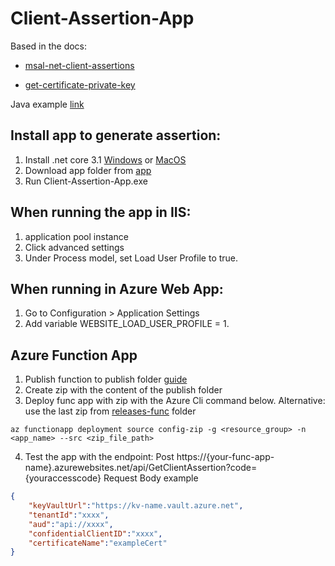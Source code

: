 # Client-Assertion-App

Based in the docs:
* [msal-net-client-assertions](https://docs.microsoft.com/en-us/azure/active-directory/develop/msal-net-client-assertions)

* [get-certificate-private-key](https://docs.microsoft.com/en-us/samples/azure/azure-sdk-for-net/get-certificate-private-key/)

Java example [link](https://docs.microsoft.com/en-us/azure/active-directory/develop/msal-java-token-cache-serialization)

## Install app to generate assertion:

1. Install .net core 3.1 [Windows](https://dotnet.microsoft.com/en-us/download/dotnet/thank-you/runtime-3.1.26-windows-x64-installer) or [MacOS](https://dotnet.microsoft.com/en-us/download/dotnet/thank-you/runtime-3.1.26-macos-x64-installer)
2. Download app folder from [app](https://github.com/jagojar/Client-Assertion-App/tree/master/app)
3. Run Client-Assertion-App.exe

## When running the app in IIS: 
1. application pool instance
2. Click advanced settings
3. Under Process model, set Load User Profile to true.

## When running in Azure Web App:
1. Go to Configuration > Application Settings 
2. Add variable WEBSITE_LOAD_USER_PROFILE = 1.

## Azure Function App
1. Publish function to publish folder [guide](https://docs.microsoft.com/en-us/visualstudio/deployment/quickstart-deploy-aspnet-web-app?view=vs-2022&tabs=folder)
2. Create zip with the content of the publish folder
3. Deploy func app with zip with the Azure Cli command below.
Alternative: use the last zip from [releases-func](https://github.com/jagojar/Client-Assertion-App/tree/master/releases-func) folder

```
az functionapp deployment source config-zip -g <resource_group> -n <app_name> --src <zip_file_path>
```
4. Test the app with the endpoint:
Post https://{your-func-app-name}.azurewebsites.net/api/GetClientAssertion?code={youraccesscode}
Request Body example
```json
{
	"keyVaultUrl":"https://kv-name.vault.azure.net",
	"tenantId":"xxxx",
	"aud":"api://xxxx",
	"confidentialClientID":"xxxx",
	"certificateName":"exampleCert"
}
```
